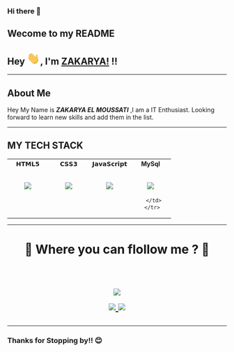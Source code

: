 ### Hi there 👋
## Wecome to my README
## Hey <img src="https://raw.githubusercontent.com/parth-27/parth-27/master/Hi.gif" width="30px">, I'm [ZAKARYA!](https://github.com/zaakmos) !!

</h2>

<hr/>

## About Me

Hey My Name is <b><i> ZAKARYA EL MOUSSATI</i></b>  ,I am a IT Enthusiast. Looking forward to learn new skills and add them in the list.



<hr/>

##  MY TECH STACK

<table>
  
  <tbody>
    <tr valign="top">
      <td width="25%" align="center">
        <span>𝗛𝗧𝗠𝗟𝟱</span><br><br><br><a href="https://www.w3schools.com/html/">
        <img height="64px" src="https://cdn.svgporn.com/logos/html-5.svg"></a>
      </td>
      <td width="25%" align="center">
        <span>𝗖𝗦𝗦𝟯</span><br><br><br><a href="https://www.w3schools.com/css/">
        <img height="64px" src="https://cdn.svgporn.com/logos/css-3.svg"></a>
      </td>
      <td width="25%" align="center">
        <span>𝗝𝗮𝘃𝗮𝗦𝗰𝗿𝗶𝗽𝘁</span><br><br><br><a href="https://www.javascript.com/">
        <img height="64px" src="https://cdn.svgporn.com/logos/javascript.svg"></a>
      </td>
      <td width="25%" align="center">
        <span><strong>MySql</strong></span><br><br><br><a href="https://www.mysql.com/">
        <img height="64px" src="https://www.vectorlogo.zone/logos/mysql/mysql-ar21.svg"></a>


      </td>
      </tr> 
      
    
  </tbody>
</table>
<hr>

<h1 align="center">
👣 Where you can flollow me ? 👣

  <p align="center">
  <br/>
   <a href="https://github.com/zaakmos">
<img src="https://img.shields.io/badge/github%20-%23121011.svg?&style=for-the-badge&logo=github&logoColor=white"/>
</a>
<br/>
  <a href="https://www.facebook.com/zaak.bcn">
    <img src="https://img.shields.io/badge/Facebook-%231877F2.svg?&style=flat-square&logo=facebook&logoColor=white">  
  </a>

  <a href="https://www.instagram.com/zaak_bcn/">
    <img src="https://img.shields.io/badge/Instagram-%23E4405F.svg?&style=flat-square&logo=instagram&logoColor=white">
  </a>
</p>
</h1>


<hr>



<h3>Thanks for Stopping by!! 😊</h3>
